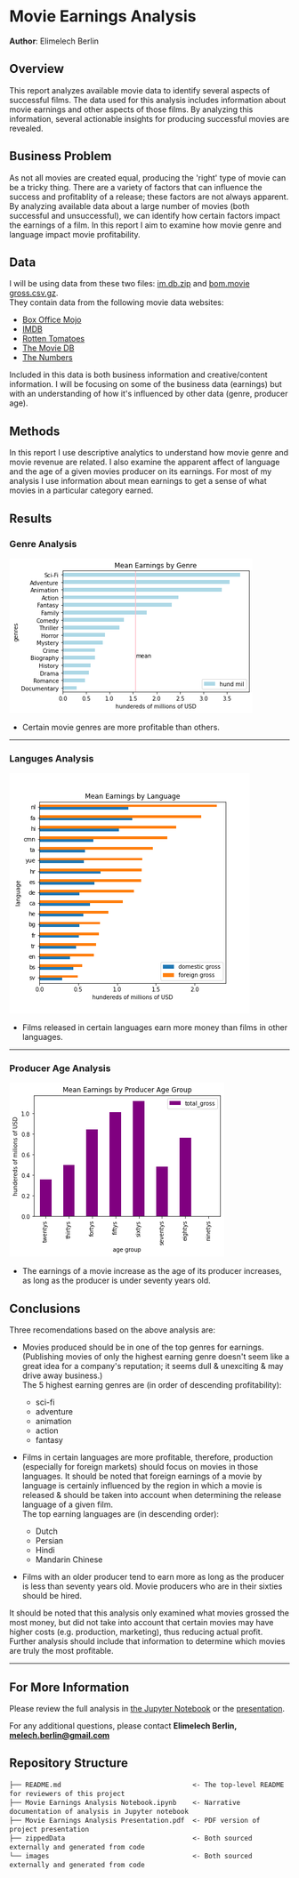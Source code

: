 # Movie Earnings Analysis

**Author**: Elimelech Berlin

## Overview

This report analyzes available movie data to identify several aspects of successful films. The data used for this analysis includes information about movie earnings and other aspects of those films. By analyzing this information, several actionable insights for producing successful movies are revealed.


## Business Problem

As not all movies are created equal, producing the 'right' type of movie can be a tricky thing. There are a variety of factors that can influence the success and profitablity of a release; these factors are not always apparent. By analyzing available data about a large number of movies (both successful and unsuccessful), we can identify how certain factors impact the earnings of a film. In this report I aim to examine how movie genre and language impact movie profitability.


## Data

I will be using data from these two files: [im.db.zip](./zippedData/im.db.zip) and [bom.movie gross.csv.gz](./zippedData/bom.movie_gross.csv.gz).  
They contain data from the following movie data websites: 
* [Box Office Mojo](https://www.boxofficemojo.com/ 'https://www.boxofficemojo.com/')
* [IMDB](https://www.imdb.com/ 'https://www.imdb.com/')
* [Rotten Tomatoes](https://www.rottentomatoes.com/ 'https://www.rottentomatoes.com/')
* [The Movie DB](https://www.themoviedb.org/ 'https://www.themoviedb.org/')
* [The Numbers](https://www.the-numbers.com/ 'https://www.the-numbers.com/')

Included in this data is both business information and creative/content information. I will be focusing on some of the business data (earnings) but with an understanding of how it's influenced by other data (genre, producer age).



## Methods

In this report I use descriptive analytics to understand how movie genre and movie revenue are related. I also examine the apparent affect of language and the age of a given movies producer on its earnings. For most of my analysis I use information about mean earnings to get a sense of what movies in a particular category earned.


## Results
### Genre Analysis
![genre](images/earnings_by_genre_barh.png)
* Certain movie genres are more profitable than others.

***
### Languges Analysis
![languages](images/mean_earnings_by_lang_foreign_barh.png)  
* Films released in certain languages earn more money than films in other languages.


***
### Producer Age Analysis
![producer](images/mean_earnings_age_group_bar.png)
* The earnings of a movie increase as the age of its producer increases, as long as the producer is under seventy years old. 


## Conclusions

Three recomendations based on the above analysis are:
* Movies produced should be in one of the top genres for earnings. (Publishing movies of only the highest earning genre doesn't seem like a great idea for a company's reputation; it seems dull & unexciting & may drive away business.)  
The 5 highest earning genres are (in order of descending profitability):
    * sci-fi
   * adventure
    * animation
    * action
    * fantasy  

  
* Films in certain languages are more profitable, therefore, production (especially for foreign markets) should focus on movies in those languages. It should be noted that foreign earnings of a movie by language is certainly influenced by the region in which a movie is released & should be taken into account when determining the release language of a given film.  
The top earning languages are (in descending order):
    * Dutch
    * Persian
    * Hindi
    * Mandarin Chinese
    
    
* Films with an older producer tend to earn more as long as the producer is less than seventy years old. Movie producers who are in their sixties should be hired.
    
It should be noted that this analysis only examined what movies grossed the most money, but did not take into account that certain movies may have higher costs (e.g. production, marketing), thus reducing actual profit. Further analysis should include that information to determine which movies are truly the most profitable.
*** 

## For More Information

Please review the full analysis in [the Jupyter Notebook](Movie%20Earnings%20Analysis%20Notebook.ipynb) or the [presentation](Movie%20Earnings%20Analysis%20Presentation.pdf).

For any additional questions, please contact **Elimelech Berlin, melech.berlin@gmail.com**

## Repository Structure


```
├── README.md                                 <- The top-level README for reviewers of this project
├── Movie Earnings Analysis Notebook.ipynb    <- Narrative documentation of analysis in Jupyter notebook
├── Movie Earnings Analysis Presentation.pdf  <- PDF version of project presentation
├── zippedData                                <- Both sourced externally and generated from code
└── images                                    <- Both sourced externally and generated from code
```
